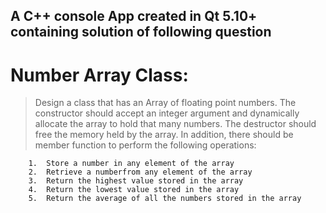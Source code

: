 ## A C++ console App created in Qt 5.10+ containing solution of following question


# Number Array Class:
> Design a class that has an Array of floating point numbers. The constructor should accept an integer argument and dynamically allocate the array to hold that many numbers. The destructor should free the memory held by the array. In addition, there should be member function to perform the following operations:

```
	1.	Store a number in any element of the array
	2.	Retrieve a numberfrom any element of the array
	3.	Return the highest value stored in the array
	4.	Return the lowest value stored in the array
	5.	Return the average of all the numbers stored in the array
```	
